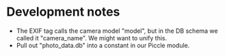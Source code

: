 # Development notes

- The EXIF tag calls the camera model "model", but in the DB schema we called it "camera_name". We might want to unify this.
- Pull out "photo_data.db" into a constant in our Piccle module.
